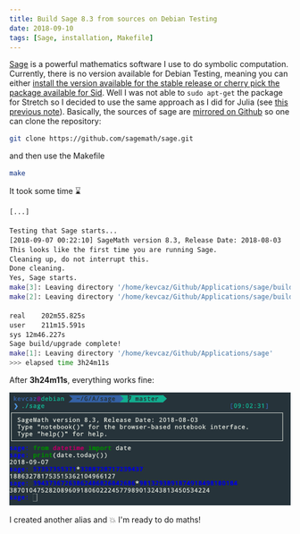 ```yaml
---
title: Build Sage 8.3 from sources on Debian Testing
date: 2018-09-10
tags: [Sage, installation, Makefile]
---
```



[Sage](http://www.sagemath.org/) is a powerful mathematics software I use
to do symbolic computation. Currently, there is no version available for Debian
Testing, meaning you can either [install the version available for the stable
release or cherry pick the package available for Sid](https://packages.debian.org/search?keywords=sagemath).
Well I was not able to `sudo apt-get` the package for Stretch so I decided
to use the same approach as I did for Julia (see [this previous note](/notes/julia/juliav1)).
Basically, the sources of sage are [mirrored on Github](https://github.com/sagemath/sage)
so one can clone the repository:

```sh
git clone https://github.com/sagemath/sage.git
```

and then use the Makefile

```sh
make
```

It took some time :hourglass:


```sh
[...]

Testing that Sage starts...
[2018-09-07 00:22:10] SageMath version 8.3, Release Date: 2018-08-03
This looks like the first time you are running Sage.
Cleaning up, do not interrupt this.
Done cleaning.
Yes, Sage starts.
make[3]: Leaving directory '/home/kevcaz/Github/Applications/sage/build/make'
make[2]: Leaving directory '/home/kevcaz/Github/Applications/sage/build/make'

real	202m55.825s
user	211m15.591s
sys	12m46.227s
Sage build/upgrade complete!
make[1]: Leaving directory '/home/kevcaz/Github/Applications/sage'
>>> elapsed time 3h24m11s
```

After **3h24m11s**, everything works fine:

![](/notes/sage/sageV8-3.png)

I created another alias and :boom: I'm ready to do maths!
